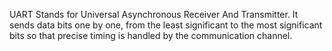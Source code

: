 UART Stands for Universal Asynchronous Receiver And Transmitter.
It sends data bits one by one, from the least significant to the most significant bits so that precise timing is handled by the communication channel.
